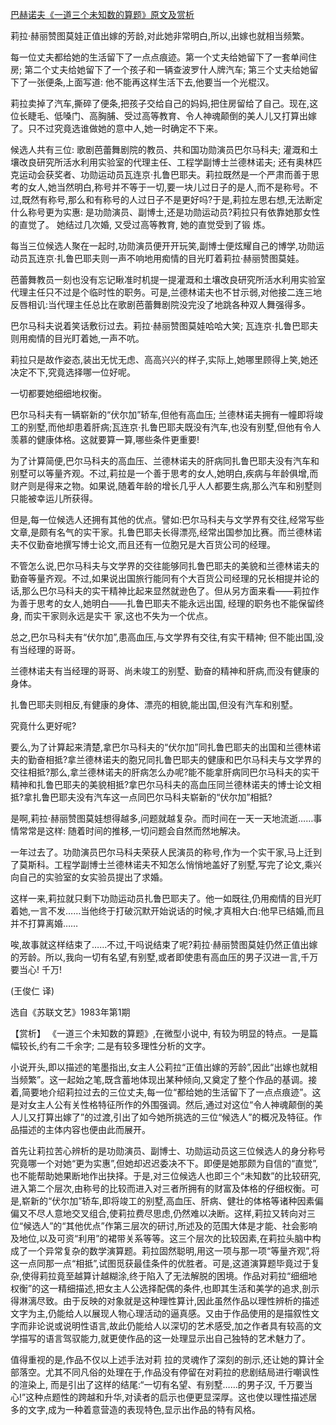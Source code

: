 [巴赫诺夫《一道三个未知数的算题》原文及赏析](https://www.vrrw.net/wx/15578.html)

莉拉·赫丽赞图莫娃正值出嫁的芳龄,对此她非常明白,所以,出嫁也就相当频繁。

每一位丈夫都给她的生活留下了一点点痕迹。第一个丈夫给她留下了一套单间住房; 第二个丈夫给她留下了一个孩子和一辆查波罗什人牌汽车; 第三个丈夫给她留下了一张便条,上面写道: 他不能再这样生活下去,他要当一个光棍汉。

莉拉卖掉了汽车,撕碎了便条,把孩子交给自己的妈妈,把住房留给了自己。现在,这位长睫毛、低嗓门、高胸脯、受过高等教育、令人神魂颠倒的美人儿又打算出嫁了。只不过究竟选谁做她的意中人,她一时确定不下来。

候选人共有三位: 歌剧芭蕾舞剧院的教员、共和国功勋演员巴尔马科夫; 灌溉和土壤改良研究所活水利用实验室的代理主任、工程学副博士兰德林诺夫; 还有奥林匹克运动会获奖者、功勋运动员瓦连京·扎鲁巴耶夫。莉拉既然是一个严肃而善于思考的女人,她当然明白,称号并不等于一切,要一块儿过日子的是人,而不是称号。不过,既然有称号,那么和有称号的人过日子不是更好吗?于是,莉拉左思右想,无法断定什么称号更为实惠: 是功勋演员、副博士,还是功勋运动员?莉拉只有依靠她那女性的直觉了。 她结过几次婚, 又受过高等教育, 她的直觉受到了锻 炼。

每当三位候选人聚在一起时,功勋演员便开开玩笑,副博士便炫耀自己的博学,功勋运动员瓦连京·扎鲁巴耶夫则一声不响地用痴情的目光盯着莉拉·赫丽赞图莫娃。

芭蕾舞教员一刻也没有忘记瞅准时机提一提灌溉和土壤改良研究所活水利用实验室代理主任只不过是个临时性的职务。可是,兰德林诺夫也不甘示弱,对他接二连三地反唇相讥:当代理主任总比在歌剧芭蕾舞剧院没完没了地跳各种双人舞强得多。

巴尔马科夫说着笑话敷衍过去。莉拉·赫丽赞图莫娃哈哈大笑; 瓦连京·扎鲁巴耶夫则用痴情的目光盯着她,一声不吭。

莉拉只是故作姿态,装出无忧无虑、高高兴兴的样子,实际上,她哪里顾得上笑,她还决定不下,究竟选择哪一位好呢。

一切都要她细细地权衡。

巴尔马科夫有一辆崭新的“伏尔加”轿车,但他有高血压; 兰德林诺夫拥有一幢即将竣工的别墅,而他却患着肝病;瓦连京·扎鲁巴耶夫既没有汽车,也没有别墅,但他有令人羡慕的健康体格。这就要算一算,哪些条件更重要!

为了计算简便,巴尔马科夫的高血压、兰德林诺夫的肝病同扎鲁巴耶夫没有汽车和别墅可以等量齐观。不过,莉拉是一个善于思考的女人,她明白,疾病与年龄俱增,而财产则是得来之物。如果说,随着年龄的增长几乎人人都要生病,那么汽车和别墅则只能被幸运儿所获得。

但是,每一位候选人还拥有其他的优点。譬如:巴尔马科夫与文学界有交往,经常写些文章,是颇有名气的实干家。扎鲁巴耶夫长得漂亮,经常出国参加比赛。而兰德林诺夫不仅勤奋地撰写博士论文,而且还有一位胞兄是大百货公司的经理。

不管怎么说,巴尔马科夫与文学界的交往能够同扎鲁巴耶夫的美貌和兰德林诺夫的勤奋等量齐观。不过,如果说出国旅行能同有个大百货公司经理的兄长相提并论的话,那么巴尔马科夫的实干精神比起来显然就逊色了。但从另方面来看——莉拉作为善于思考的女人,她明白——扎鲁巴耶夫不能永远出国, 经理的职务也不能保留终身, 而实干家则永远是实干 家,这也不失为一个优点。

总之,巴尔马科夫有“伏尔加”,患高血压,与文学界有交往,有实干精神; 但不能出国,没有当经理的哥哥。

兰德林诺夫有当经理的哥哥、尚未竣工的别墅、勤奋的精神和肝病,而没有健康的身体。

扎鲁巴耶夫则相反,有健康的身体、漂亮的相貌,能出国,但没有汽车和别墅。

究竟什么更好呢?

要么,为了计算起来清楚,拿巴尔马科夫的“伏尔加”同扎鲁巴耶夫的出国和兰德林诺夫的勤奋相抵?拿兰德林诺夫的胞兄同扎鲁巴耶夫的健康和巴尔马科夫与文学界的交往相抵?那么,拿兰德林诺夫的肝病怎么办呢?能不能拿肝病同巴尔马科夫的实干精神和扎鲁巴耶夫的美貌相抵?拿巴尔马科夫的高血压同兰德林诺夫的博士论文相抵?拿扎鲁巴耶夫没有汽车这一点同巴尔马科夫崭新的“伏尔加”相抵?

是啊,莉拉·赫丽赞图莫娃想得越多,问题就越复杂。而时间在一天一天地流逝……事情常常是这样: 随着时间的推移,一切问题会自然而然地解决。

一年过去了。功勋演员巴尔马科夫荣获人民演员的称号,作为一个实干家,马上迁到了莫斯科。工程学副博士兰德林诺夫不知怎么悄悄地盖好了别墅,写完了论文,乘兴向自己的实验室的女实验员提出了求婚。

这样一来,莉拉就只剩下功勋运动员扎鲁巴耶夫了。他一如既往,仍用痴情的目光盯着她,一言不发……当他终于打破沉默开始说话的时候,才真相大白:他早已结婚,而且并不打算离婚……

唉,故事就这样结束了……不过,干吗说结束了呢?莉拉·赫丽赞图莫娃仍然正值出嫁的芳龄。所以,我向一切有名望,有别墅,或者即使患有高血压的男子汉进一言,千万要当心! 千万!

(王俊仁 译)

选自《苏联文艺》1983年第1期



【赏析】 《一道三个未知数的算题》,在微型小说中, 有较为明显的特点。一是篇幅较长,约有二千余字; 二是有较多理性分析的文字。

小说开头,即以描述的笔墨指出,女主人公莉拉“正值出嫁的芳龄”,因此“出嫁也就相当频繁”。这一起始之笔,既含蓄地体现出某种倾向,又奠定了整个作品的基调。接着,简要地介绍莉拉过去的三位丈夫,每一位“都给她的生活留下了一点点痕迹”。这是对女主人公有关性格特征所作的外围强调。然后,通过对这位“令人神魂颠倒的美人儿又打算出嫁了”的过渡,引出了如今她所挑选的三位“候选人”的概况及特征。作品描述的主体内容也便由此而展开。

首先让莉拉苦心辨析的是功勋演员、副博士、功勋运动员这三位候选人的身分称号究竟哪一个对她“更为实惠”,但她却迟迟委决不下。即便是她那颇为自信的“直觉”,也不能帮助她果断地作出抉择。于是,对三位候选人也即三个“未知数”的比较研究,进入第二个层次,由称号的比较而进入对三者所拥有的财富及体格的仔细权衡。可是,崭新的“伏尔加”轿车,即将竣工的别墅,高血压、肝病、健壮的体格等诸种因素偏偏又不尽人意地交叉组合,使莉拉费尽思虑,仍然难以决断。这样,莉拉又转向对三位“候选人”的“其他优点”作第三层次的研讨,所述及的范围大体是才能、社会影响及地位,以及可资“利用”的裙带关系等等。这三个层次的比较因素,在莉拉头脑中构成了一个异常复杂的数学演算题。莉拉固然聪明,用这一项与那一项“等量齐观”,将这一点同那一点“相抵”,试图觅获最佳条件的优胜者。可是,这道演算题毕竟过于复杂,使得莉拉竟至越算计越糊涂,终于陷入了无法解脱的困境。作品对莉拉“细细地权衡”的这一精细描述,把女主人公选择配偶的条件,也即其生活和美学的追求,剖示得淋漓尽致。由于反映的对象就是这种理性算计,因此虽然作品以理性辨析的描述文字为主,仍能给人以展现人物心理活动的逼真感。又由于作品使用的是描叙性文字而非论说或说明性语言,故此仍能给人以深切的艺术感受,加之作者具有较高的文学描写的语言驾驭能力,就更使作品的这一处理显示出自己独特的艺术魅力了。

值得重视的是,作品不仅以上述手法对莉 拉的灵魂作了深刻的剖示,还让她的算计全部落空。尤其不同凡俗的处理在于,作品没有停留在对莉拉的悲剧结局进行嘲讽性的渲染上, 而是引出了这样的结尾:“一切有名望、有别墅……的男子汉, 千万要当心!”这种点题性的跨越和升华,对读者的启示也便更显深厚。这也使以理性描述居多的文字,成为一种着意营造的表现特色,显示出作品的特有风格。

